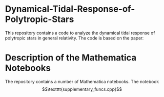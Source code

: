 # Dynamical-Tidal-Response-of-Polytropic-Stars

This repository contains a code to analyze the dynamical tidal response of polytropic stars in general relativity.
The code is based on the paper:

# Description of the Mathematica Notebooks

The repository contains a number of Mathematica notebooks. 
The notebook $$\textttt{supplementary_funcs.cpp}$$
